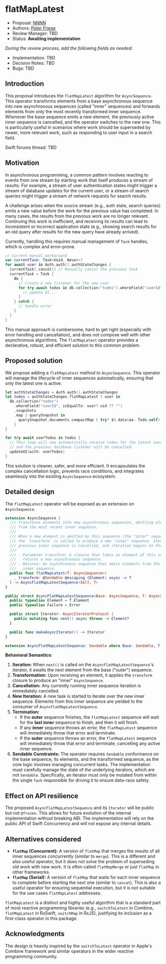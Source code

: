 # flatMapLatest

* Proposal: [NNNN](NNNN-flatMapLatest.md)
* Authors: [Peter Friese](https://github.com/peterfriese)
* Review Manager: TBD
* Status: **Awaiting implementation**

*During the review process, add the following fields as needed:*

* Implementation: TBD
* Decision Notes: TBD
* Bugs: TBD

## Introduction

This proposal introduces the `flatMapLatest` algorithm for `AsyncSequence`. This operator transforms elements from a base asynchronous sequence into new asynchronous sequences (called "inner" sequences) and forwards elements from only the most recently transformed inner sequence. Whenever the base sequence emits a new element, the previously active inner sequence is cancelled, and the operator switches to the new one. This is particularly useful in scenarios where work should be superseded by newer, more relevant work, such as responding to user input in a search field.

Swift forums thread: TBD

## Motivation

In asynchronous programming, a common pattern involves reacting to events from one stream by starting work that itself produces a stream of results. For example, a stream of user authentication states might trigger a stream of database updates for the current user, or a stream of search queries might trigger a stream of network requests for search results.

A challenge arises when the source stream (e.g., auth state, search queries) emits a new value before the work for the previous value has completed. In many cases, the results from the previous work are no longer relevant. Continuing this work is inefficient, and receiving its results can lead to inconsistent or incorrect application state (e.g., showing search results for an old query after results for the new query have already arrived).

Currently, handling this requires manual management of `Task` handles, which is complex and error-prone.

```swift
// Current manual workaround
var currentTask: Task<Void, Never>?
for await user in Auth.auth().authStateChanges {
  currentTask?.cancel() // Manually cancel the previous task
  currentTask = Task {
    do {
      // Create a new listener for the new user
      for try await todos in db.collection("todos").whereField("userId", isEqualTo: user.id).snapshots {
        // update UI...
      }
    } catch {
      // handle error
    }
  }
}
```

This manual approach is cumbersome, hard to get right (especially with error handling and cancellation), and does not compose well with other asynchronous algorithms. The `flatMapLatest` operator provides a declarative, robust, and efficient solution to this common problem.

## Proposed solution

We propose adding a `flatMapLatest` method to `AsyncSequence`. This operator will manage the lifecycle of inner sequences automatically, ensuring that only the latest one is active.

```swift
let authStateChanges = Auth.auth().authStateChanges
let todos = authStateChanges.flatMapLatest { user in
  db.collection("todos")
    .whereField("userId", isEqualTo: user?.uid ?? "")
    .snapshots
    .map { querySnapshot in
      querySnapshot.documents.compactMap { try? $0.data(as: Todo.self) }
    }
}

for try await userTodos in todos {
  // This loop will now automatically receive todos for the latest user,
  // and the previous database listener will be cancelled.
  updateUI(with: userTodos)
}
```

This solution is cleaner, safer, and more efficient. It encapsulates the complex cancellation logic, prevents race conditions, and integrates seamlessly into the existing `AsyncSequence` ecosystem.

## Detailed design

The `flatMapLatest` operator will be exposed as an extension on `AsyncSequence`.

```swift
extension AsyncSequence {
  /// Transforms elements into new asynchronous sequences, emitting elements
  /// from the most recent inner sequence.
  ///
  /// When a new element is emitted by this sequence (the "outer" sequence), 
  /// the `transform` is called to produce a new "inner" sequence. Iteration on the
  /// previous inner sequence is cancelled, and iteration begins on the new one.
  ///
  /// - Parameter transform: A closure that takes an element of this sequence and
  ///   returns a new asynchronous sequence.
  /// - Returns: An asynchronous sequence that emits elements from the latest
  ///   inner sequence.
  public func flatMapLatest<T: AsyncSequence>(
    _ transform: @Sendable @escaping (Element) async -> T
  ) -> AsyncFlatMapLatestSequence<Self, T>
}

public struct AsyncFlatMapLatestSequence<Base: AsyncSequence, T: AsyncSequence>: AsyncSequence {
  public typealias Element = T.Element
  public typealias Failure = Error

  public struct Iterator: AsyncIteratorProtocol {
    public mutating func next() async throws -> Element?
  }

  public func makeAsyncIterator() -> Iterator
}

extension AsyncFlatMapLatestSequence: Sendable where Base: Sendable, T: Sendable, Base.Element: Sendable { }
```

**Behavioral Semantics:**

1.  **Iteration:** When `next()` is called on the `AsyncFlatMapLatestSequence`'s iterator, it awaits the next element from the base ("outer") sequence.
2.  **Transformation:** Upon receiving an element, it applies the `transform` closure to produce an "inner" `AsyncSequence`.
3.  **Cancellation:** Any currently running inner sequence iteration is immediately cancelled.
4.  **New Iteration:** A new task is started to iterate over the new inner sequence. Elements from this inner sequence are yielded to the consumer of `AsyncFlatMapLatestSequence`.
5.  **Termination:**
    *   If the **outer** sequence finishes, the `flatMapLatest` sequence will wait for the **last inner** sequence to finish, and then it will finish.
    *   If any **inner** sequence throws an error, the `flatMapLatest` sequence will immediately throw that error and terminate.
    *   If the **outer** sequence throws an error, the `flatMapLatest` sequence will immediately throw that error and terminate, cancelling any active inner sequence.
6.  **Sendable Constraints:** The operator requires `Sendable` conformance on the base sequence, its elements, and the transformed sequence, as the core logic involves managing concurrent tasks. The implementation must carefully manage the state of the underlying iterators, which are not `Sendable`. Specifically, an iterator must only be mutated from within the single `Task` responsible for driving it to ensure data-race safety.

## Effect on API resilience

The proposed `AsyncFlatMapLatestSequence` and its `Iterator` will be public but not `@frozen`. This allows for future evolution of the internal implementation without breaking ABI. The implementation will rely on the public API of Swift Concurrency and will not expose any internal details.

## Alternatives considered

-   **`flatMap` (Concurrent):** A version of `flatMap` that merges the results of all inner sequences concurrently (similar to `merge`). This is a different and also useful operator, but it does not solve the problem of superseding old work with new work. It is often called `flatMapMerge` or just `flatMap` in other frameworks.
-   **`flatMap` (Serial):** A version of `flatMap` that waits for each inner sequence to complete before starting the next one (similar to `concat`). This is also a useful operator for ensuring sequential execution, but it is not suitable for the use cases `flatMapLatest` addresses.

`flatMapLatest` is a distinct and highly useful algorithm that is a standard part of most reactive programming libraries (e.g., `switchToLatest` in Combine, `flatMapLatest` in RxSwift, `switchMap` in RxJS), justifying its inclusion as a first-class operator in this package.

## Acknowledgments

The design is heavily inspired by the `switchToLatest` operator in Apple's Combine framework and similar operators in the wider reactive programming community.
